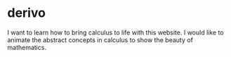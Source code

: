 # derivo
I want to learn how to bring calculus to life with this website. I would like to animate the abstract concepts in calculus to show the beauty of mathematics.
